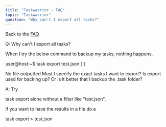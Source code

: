 ```yaml
---
title: "Taskwarrior - FAQ"
topic: "Taskwarrior"
question: "Why can't I export all tasks?"
---
```


Back to the [FAQ](/support/faq)

Q: Why can't I export all tasks?

When I try the below command to backup my tasks, nothing happens.

user@host:~$ task export test.json
[
]

No file outputted
Must I specify the exact tasks I want to export?
Is export used for backing up? Or is it better that I backup the .task folder?

A: Try

task export
alone without a filter like "test.json".


If you want to have the results in a file do a

task export > test.json

